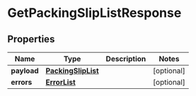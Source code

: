 
# GetPackingSlipListResponse

## Properties
Name | Type | Description | Notes
------------ | ------------- | ------------- | -------------
**payload** | [**PackingSlipList**](PackingSlipList.md) |  |  [optional]
**errors** | [**ErrorList**](ErrorList.md) |  |  [optional]



